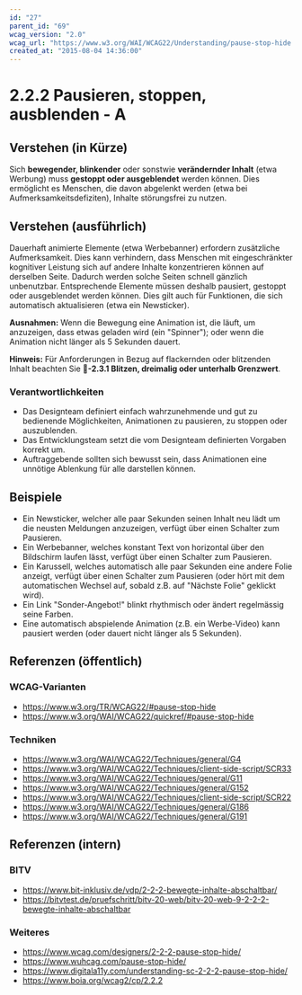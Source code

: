 ```yaml
---
id: "27"
parent_id: "69"
wcag_version: "2.0"
wcag_url: "https://www.w3.org/WAI/WCAG22/Understanding/pause-stop-hide.html"
created_at: "2015-08-04 14:36:00"
---
```


# 2.2.2 Pausieren, stoppen, ausblenden - A

## Verstehen (in Kürze)

Sich **bewegender, blinkender** oder sonstwie **verändernder Inhalt** (etwa Werbung) muss **gestoppt oder ausgeblendet** werden können. Dies ermöglicht es Menschen, die davon abgelenkt werden (etwa bei Aufmerksamkeitsdefiziten), Inhalte störungsfrei zu nutzen.

## Verstehen (ausführlich)

Dauerhaft animierte Elemente (etwa Werbebanner) erfordern zusätzliche Aufmerksamkeit. Dies kann verhindern, dass Menschen mit eingeschränkter kognitiver Leistung sich auf andere Inhalte konzentrieren können auf derselben Seite. Dadurch werden solche Seiten schnell gänzlich unbenutzbar. Entsprechende Elemente müssen deshalb pausiert, gestoppt oder ausgeblendet werden können. Dies gilt auch für Funktionen, die sich automatisch aktualisieren (etwa ein Newsticker).

**Ausnahmen:** Wenn die Bewegung eine Animation ist, die läuft, um anzuzeigen, dass etwas geladen wird (ein "Spinner"); oder wenn die Animation nicht länger als 5 Sekunden dauert.

**Hinweis:** Für Anforderungen in Bezug auf flackernden oder blitzenden Inhalt beachten Sie **📜-2.3.1 Blitzen, dreimalig oder unterhalb Grenzwert**.

### Verantwortlichkeiten

- Das Designteam definiert einfach wahrzunehmende und gut zu bedienende Möglichkeiten, Animationen zu pausieren, zu stoppen oder auszublenden.
- Das Entwicklungsteam setzt die vom Designteam definierten Vorgaben korrekt um.
- Auftraggebende sollten sich bewusst sein, dass Animationen eine unnötige Ablenkung für alle darstellen können.

## Beispiele

- Ein Newsticker, welcher alle paar Sekunden seinen Inhalt neu lädt um die neusten Meldungen anzuzeigen, verfügt über einen Schalter zum Pausieren.
- Ein Werbebanner, welches konstant Text von horizontal über den Bildschirm laufen lässt, verfügt über einen Schalter zum Pausieren.
- Ein Karussell, welches automatisch alle paar Sekunden eine andere Folie anzeigt, verfügt über einen Schalter zum Pausieren (oder hört mit dem automatischen Wechsel auf, sobald z.B. auf "Nächste Folie" geklickt wird).
- Ein Link "Sonder-Angebot!" blinkt rhythmisch oder ändert regelmässig seine Farben.
- Eine automatisch abspielende Animation (z.B. ein Werbe-Video) kann pausiert werden (oder dauert nicht länger als 5 Sekunden).

## Referenzen (öffentlich)

### WCAG-Varianten
- <https://www.w3.org/TR/WCAG22/#pause-stop-hide>
- <https://www.w3.org/WAI/WCAG22/quickref/#pause-stop-hide>

### Techniken
- <https://www.w3.org/WAI/WCAG22/Techniques/general/G4>
- <https://www.w3.org/WAI/WCAG22/Techniques/client-side-script/SCR33>
- <https://www.w3.org/WAI/WCAG22/Techniques/general/G11>
- <https://www.w3.org/WAI/WCAG22/Techniques/general/G152>
- <https://www.w3.org/WAI/WCAG22/Techniques/client-side-script/SCR22>
- <https://www.w3.org/WAI/WCAG22/Techniques/general/G186>
- <https://www.w3.org/WAI/WCAG22/Techniques/general/G191>

## Referenzen (intern)

### BITV
- <https://www.bit-inklusiv.de/vdp/2-2-2-bewegte-inhalte-abschaltbar/>
- <https://bitvtest.de/pruefschritt/bitv-20-web/bitv-20-web-9-2-2-2-bewegte-inhalte-abschaltbar>

### Weiteres
- <https://www.wcag.com/designers/2-2-2-pause-stop-hide/>
- <https://www.wuhcag.com/pause-stop-hide/>
- <https://www.digitala11y.com/understanding-sc-2-2-2-pause-stop-hide/>
- <https://www.boia.org/wcag2/cp/2.2.2>